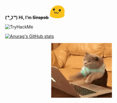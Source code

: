**( ͡° ͜ʖ ͡°) Hi,  I’m ~~Sirapob~~**
<span> 
  <img src="image.gif" height="50px" width="50px">
</span>
<p></p>

<img src="https://tryhackme-badges.s3.amazonaws.com/fluffyhugger.png" alt="TryHackMe">


[![Anurag's GitHub stats](https://github-readme-stats.vercel.app/api?username=fluffyhugger&theme=outrun&show_icons=true)](https://github.com/Sirapob/github-readme-stats)


<p align="center">
<img src="cat.gif" style="width:200px;height:180px;">
</p>
  
